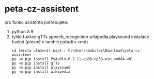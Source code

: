 # peta-cz-assistent
pro funkc asistenta potřebujete:
1) python 3.9
2) tyhle funkce
      gTTs
      speech_recognition
      wikipedia
      playsound
   instalace funkcí (přesně v tomhle pořadí v cmd)
   ```
   cd (místo uložení) např.: C:\Users\mobilex\Download\peta-cz-assistent
   py -m pip install PyAudio-0.2.11-cp39-cp39-win_amd64.whl
   py -m pip install gTTS
   py -m pip install playsound
   py -m pip install wikipedia
   ```
